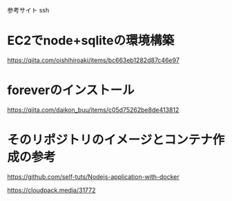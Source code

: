 参考サイト ssh
# EC2でnode+sqliteの環境構築
https://qiita.com/oishihiroaki/items/bc663eb1282d87c46e97
# foreverのインストール
https://qiita.com/daikon_buu/items/c05d75262be8de413812
# そのリポジトリのイメージとコンテナ作成の参考
https://github.com/self-tuts/Nodejs-application-with-docker

https://cloudpack.media/31772
